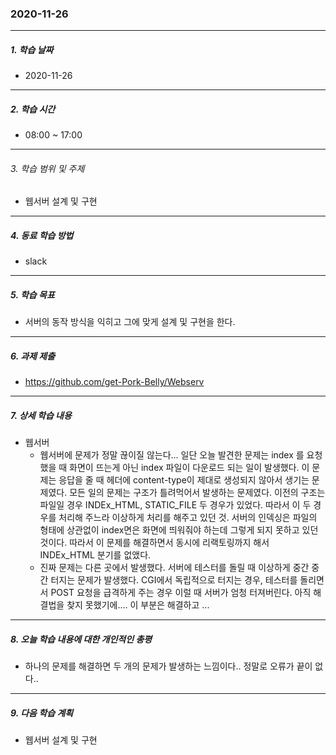 ### 2020-11-26

-----
##### 1. 학습 날짜
- 2020-11-26

-----
##### 2. 학습 시간
- 08:00 ~ 17:00

-----
###### 3. 학습 범위 및 주제
- 웹서버 설계 및 구현

-----
##### 4. 동료 학습 방법
- slack

-----
##### 5. 학습 목표
- 서버의 동작 방식을 익히고 그에 맞게 설계 및 구현을 한다.

-----
##### 6. 과제 제출
- https://github.com/get-Pork-Belly/Webserv

-----
##### 7. 상세 학습 내용

-  웹서버
    - 웹서버에 문제가 정말 끊이질 않는다... 일단 오늘 발견한 문제는 index 를 요청했을 때 화면이 뜨는게 아닌 index 파일이 다운로드 되는 일이 발생했다. 이 문제는 응답을 줄 때 헤더에 content-type이 제대로 생성되지 않아서 생기는 문제였다. 모든 일의 문제는 구조가 틀려먹어서 발생하는 문제였다. 이전의 구조는 파일일 경우 INDEx_HTML, STATIC_FILE 두 경우가 있었다. 따라서 이 두 경우를 처리해 주느라 이상하게 처리를 해주고 있던 것. 서버의 인덱싱은 파일의 형태에 상관없이 index면은 화면에 띄워줘야 하는데 그렇게 되지 못하고 있던 것이다. 따라서 이 문제를 해결하면서 동시에 리랙토링까지 해서 INDEx_HTML 분기를 없앴다.
    - 진짜 문제는 다른 곳에서 발생했다. 서버에 테스터를 돌릴 때 이상하게 중간 중간 터지는 문제가 발생했다. CGI에서 독립적으로 터지는 경우, 테스터를 돌리면서 POST 요청을 급격하게 주는 경우 이럴 때 서버가 엄청 터져버린다. 아직 해결법을 찾지 못했기에.... 이 부분은 해결하고 ...

-----

##### 8. 오늘 학습 내용에 대한 개인적인 총평
- 하나의 문제를 해결하면 두 개의 문제가 발생하는 느낌이다.. 정말로 오류가 끝이 없다..

-----

##### 9. 다음 학습 계획

- 웹서버 설계 및 구현
